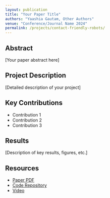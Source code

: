 ```yaml
---
layout: publication
title: "Your Paper Title"
authors: "Yaashia Gautam, Other Authors"
venue: "Conference/Journal Name 2024"
permalink: /projects/contact-friendly-robots/
---
```


## Abstract
[Your paper abstract here]

## Project Description
[Detailed description of your project]

## Key Contributions
- Contribution 1
- Contribution 2
- Contribution 3

## Results
[Description of key results, figures, etc.]

## Resources
- [Paper PDF](#)
- [Code Repository](#)
- [Video](#) 